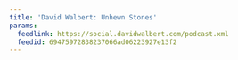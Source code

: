 ```yaml
---
title: 'David Walbert: Unhewn Stones'
params:
  feedlink: https://social.davidwalbert.com/podcast.xml
  feedid: 69475972838237066ad06223927e13f2
---
```

